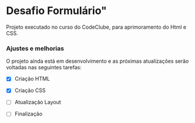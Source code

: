 # Desafio Formulário"
<p>Projeto executado no curso do CodeClube, para aprimoramento do Html e CSS.

### Ajustes e melhorias

O projeto ainda está em desenvolvimento e as próximas atualizações serão voltadas nas seguintes tarefas:

- [x] Criação HTML
- [x] Criação CSS
- [ ] Atualização Layout
- [ ] Finalização

